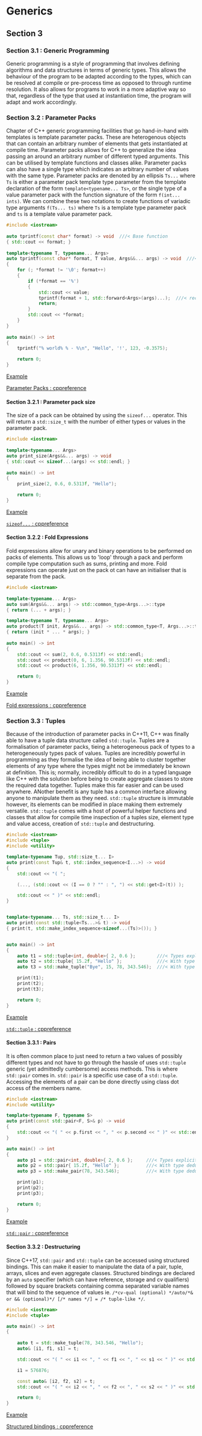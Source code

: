 # Generics

## Section 3

### Section 3.1 : Generic Programming

Generic programming is a style of programming that involves defining algorithms and data structures in terms of generic types. This allows the behaviour of the program to be adapted according to the types, which can be resolved at compile or pre-process time as opposed to through runtime resolution. It also allows for programs to work in a more adaptive way so that, regardless of the type that used at instantiation time, the program will adapt and work accordingly.

### Section 3.2 : Parameter Packs

Chapter of C++ generic programming facilities that go hand-in-hand with templates is template parameter packs. These are heterogenous objects that can contain an arbitrary number of elements that gets instantiated at compile time. Parameter packs allows for C++ to generalize the idea passing an around an arbitrary number of different typed arguments. This can be utilised by template functions and classes alike. Parameter packs can also have a single type which indicates an arbitrary number of values with the same type. Parameter packs are denoted by an ellipsis `Ts...` where `Ts` is either a parameter pack template type parameter from the template declaration of the form `template<typename... Ts>`, or the single type of a value parameter pack with the function signature of the form `f(int... ints)`. We can combine these two notations to create functions of variadic type arguments `f(Ts... ts)` where `Ts` is a template type parameter pack and `ts` is a template value parameter pack.

```cxx
#include <iostream>
 
auto tprintf(const char* format) -> void  ///< Base function
{ std::cout << format; }
 
template<typename T, typename... Args>
auto tprintf(const char* format, T value, Args&&... args) -> void  ///< recursive variadic function
{
    for (; *format != '\0'; format++)
    {
        if (*format == '%')
        {
            std::cout << value;
            tprintf(format + 1, std::forward<Args>(args)...);  ///< recursive call, `std::forward` is called on the expanded pack
            return;
        }
        std::cout << *format;
    }
}
 
auto main() -> int
{
    tprintf("% world% % - %\n", "Hello", '!', 123, -0.3575);

    return 0;
}
```

[Example](https://www.godbolt.org/z/sMxWcd1fM)

[Parameter Packs : cppreference](https://en.cppreference.com/w/cpp/language/parameter_pack)

#### Section 3.2.1 : Parameter pack size

The size of a pack can be obtained by using the `sizeof...` operator. This will return a `std::size_t` with the number of either types or values in the parameter pack.

```cxx
#include <iostream>
 
template<typename... Args>
auto print_size(Args&&... args) -> void
{ std::cout << sizeof...(args) << std::endl; }
 
auto main() -> int
{
    print_size(2, 0.6, 0.5313f, "Hello");

    return 0;
}
```

[Example](https://www.godbolt.org/z/nhnj3Ehne)

[`sizeof...` : cppreference](https://en.cppreference.com/w/cpp/language/sizeof...)

#### Section 3.2.2 : Fold Expressions

Fold expressions allow for unary and binary operations to be performed on packs of elements. This allows us to 'loop' through a pack and perform compile type computation such as sums, printing and more. Fold expressions can operate just on the pack ot can have an initialiser that is separate from the pack.

```cxx
#include <iostream>
 
template<typename... Args>
auto sum(Args&&... args) -> std::common_type<Args...>::type
{ return (... + args); }

template<typename T, typename... Args>
auto product(T init, Args&&... args) -> std::common_type<T, Args...>::type
{ return (init * ... * args); }
 
auto main() -> int
{
    std::cout << sum(2, 0.6, 0.5313f) << std::endl;
    std::cout << product(0, 6, 1.356, 90.5313f) << std::endl;
    std::cout << product(6, 1.356, 90.5313f) << std::endl;

    return 0;
}
```

[Example](https://www.godbolt.org/z/zh97vevo3)

[Fold expressions : cppreference](https://en.cppreference.com/w/cpp/language/fold)

### Section 3.3 : Tuples

Because of the introduction of parameter packs in C++11, C++ was finally able to have a tuple data structure called `std::tuple`. Tuples are a formalisation of parameter packs, tieing a heterogeneous pack of types to a heterogeneously types pack of values. Tuples are incredibly powerful in programming as they formalise the idea of being able to cluster together elements of any type where the types might not be immediately be known at definition. This is; normally, incredibly difficult to do in a typed language like C++ with the solution before being to create aggregate classes to store the required data together. Tuples make this far easier and can be used anywhere. ANother benefit is any tuple has a common interface allowing anyone to manipulate them as they need. `std::tuple` structure is immutable however, its elements can be modified in place making them extremely versatile. `std::tuple` comes with a host of powerful helper functions and classes that allow for compile time inspection of a tuples size, element type and value access, creation of `std::tuple` and destructuring.

```cxx
#include <iostream>
#include <tuple>
#include <utility>

template<typename Tup, std::size_t... I>
auto print(const Tup& t, std::index_sequence<I...>) -> void
{
    std::cout << "( ";

    (..., (std::cout << (I == 0 ? "" : ", ") << std::get<I>(t)) );

    std::cout << " )" << std::endl;
}


template<typename... Ts, std::size_t... I>
auto print(const std::tuple<Ts...>& t) -> void
{ print(t, std::make_index_sequence<sizeof...(Ts)>()); }


auto main() -> int
{
    auto t1 = std::tuple<int, double>{ 2, 0.6 };        ///< Types explicitly declared
    auto t2 = std::tuple{ 15.2f, "Hello" };             ///< With type deduction
    auto t3 = std::make_tuple("Bye", 15, 78, 343.546);  ///< With type deducing maker

    print(t1);
    print(t2);
    print(t3);

    return 0;
}
```

[Example](https://www.godbolt.org/z/v5sP6TjYs)

[`std::tuple` : cppreference](https://en.cppreference.com/w/cpp/utility/tuple)

#### Section 3.3.1 : Pairs

It is often common place to just need to return a two values of possibly different types and not have to go through the hassle of uses `std::tuple` generic (yet admittedly cumbersome) access methods. This is where `std::pair` comes in. `std::pair` is a specific use case of a `std::tuple`. Accessing the elements of a pair can be done directly using class dot access of the members name.

```cxx
#include <iostream>
#include <utility>

template<typename F, typename S>
auto print(const std::pair<F, S>& p) -> void
{
    std::cout << "( " << p.first << ", " << p.second << " )" << std::endl;
}

auto main() -> int
{
    auto p1 = std::pair<int, double>{ 2, 0.6 };     ///< Types explicitly declared
    auto p2 = std::pair{ 15.2f, "Hello" };          ///< With type deduction
    auto p3 = std::make_pair(78, 343.546);          ///< With type deducing maker

    print(p1);
    print(p2);
    print(p3);

    return 0;
}
```

[Example](https://www.godbolt.org/z/ax688eds3)

[`std::pair` : cppreference](https://en.cppreference.com/w/cpp/utility/pair)

#### Section 3.3.2 : Destructuring

Since C++17, `std::pair` and `std::tuple` can be accessed using structured bindings. This can make it easier to manipulate the data of a pair, tuple, arrays, slices and even aggregate classes. Structured bindings are declared by an `auto` specifier (which can have reference, storage and cv qualifiers) followed by square brackets containing comma separated variable names that will bind to the sequence of values ie. `/*cv-qual (optional) */auto/*& or && (optional)*/ [/* names */] = /* tuple-like */`.

```cxx
#include <iostream>
#include <tuple>

auto main() -> int
{
   
    auto t = std::make_tuple(78, 343.546, "Hello");
    auto& [i1, f1, s1] = t;

    std::cout << "( " << i1 << ", " << f1 << ", " << s1 << " )" << std::endl;

    i1 = 576876;

    const auto& [i2, f2, s2] = t;
    std::cout << "( " << i2 << ", " << f2 << ", " << s2 << " )" << std::endl;

    return 0;
}
```

[Example](https://www.godbolt.org/z/5v8zb998o)

[Structured bindings : cppreference](https://en.cppreference.com/w/cpp/language/structured_binding)
